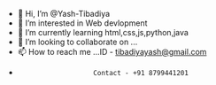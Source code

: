 - 👋 Hi, I’m @Yash-Tibadiya
- 👀 I’m interested in Web devlopment 
- 🌱 I’m currently learning html,css,js,python,java
- 💞️ I’m looking to collaborate on ...
- 📫 How to reach me ...ID - tibadiyayash@gmail.com
-                        Contact - +91 8799441201

<!---
Yash-Tibadiya/Yash-Tibadiya is a ✨ special ✨ repository because its `README.md` (this file) appears on your GitHub profile.
You can click the Preview link to take a look at your changes.
--->
